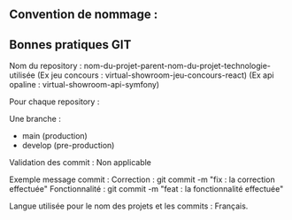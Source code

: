 ## Convention de nommage :  

## Bonnes pratiques GIT

Nom du repository : nom-du-projet-parent-nom-du-projet-technologie-utilisée
(Ex jeu concours :  virtual-showroom-jeu-concours-react)
(Ex api opaline :   virtual-showroom-api-symfony)

Pour chaque repository :

Une branche : 
- main (production)
- develop (pre-production)

Validation des commit : Non applicable

Exemple message commit : 
Correction : git commit -m "fix : la correction effectuée"
Fonctionnalité : git commit -m "feat : la fonctionnalité effectuée"

Langue utilisée pour le nom des projets et les commits :  Français.
